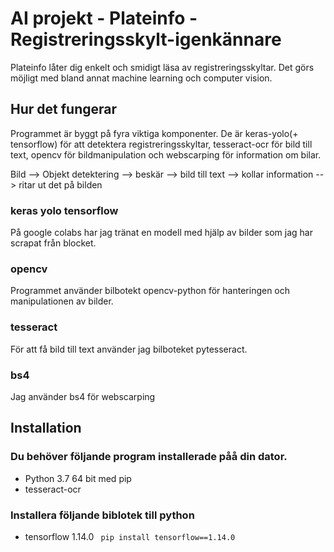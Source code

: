 # AI projekt - Plateinfo - Registreringsskylt-igenkännare
Plateinfo låter dig enkelt och smidigt läsa av registreringsskyltar. Det görs möjligt med bland annat machine learning och computer vision. 

## Hur det fungerar
Programmet är byggt på fyra viktiga komponenter. De är keras-yolo(+ tensorflow) för att detektera registreringsskyltar, tesseract-ocr för bild till text, opencv för bildmanipulation och webscarping för information om bilar.

Bild --> Objekt detektering --> beskär --> bild till text --> kollar information --> ritar ut det på bilden

### keras yolo tensorflow
På google colabs har jag tränat en modell med hjälp av bilder som jag har scrapat från blocket. 

### opencv
Programmet använder bilbotekt opencv-python för hanteringen och manipulationen av bilder. 

### tesseract
För att få bild till text använder jag bilboteket pytesseract. 

### bs4
Jag använder bs4 för webscarping

## Installation

### Du behöver följande program installerade påå din dator.
* Python 3.7 64 bit med pip
* tesseract-ocr
### Installera följande biblotek till python
* tensorflow 1.14.0 ``` pip install tensorflow==1.14.0```

